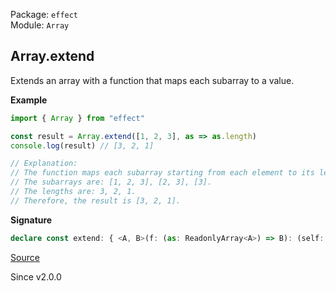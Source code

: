 Package: `effect`<br />
Module: `Array`<br />

## Array.extend

Extends an array with a function that maps each subarray to a value.

**Example**

```ts
import { Array } from "effect"

const result = Array.extend([1, 2, 3], as => as.length)
console.log(result) // [3, 2, 1]

// Explanation:
// The function maps each subarray starting from each element to its length.
// The subarrays are: [1, 2, 3], [2, 3], [3].
// The lengths are: 3, 2, 1.
// Therefore, the result is [3, 2, 1].
```

**Signature**

```ts
declare const extend: { <A, B>(f: (as: ReadonlyArray<A>) => B): (self: ReadonlyArray<A>) => Array<B>; <A, B>(self: ReadonlyArray<A>, f: (as: ReadonlyArray<A>) => B): Array<B>; }
```

[Source](https://github.com/Effect-TS/effect/tree/main/packages/effect/src/Array.ts#L3036)

Since v2.0.0